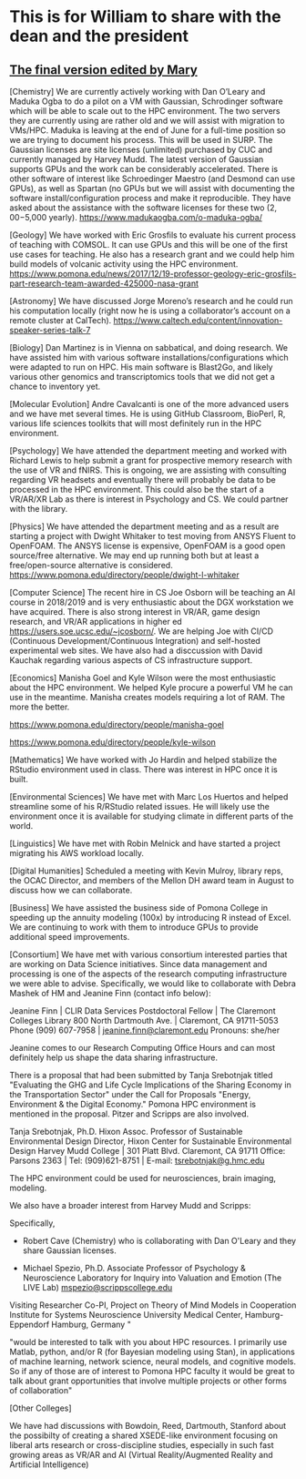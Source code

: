 # This is for William to share with the dean and the president

## [The final version edited by Mary](https://github.com/Pomona-ITS/hpc/blob/master/discovery/Faculty%20Collaborations.docx)

[Chemistry] We are currently actively working with Dan O’Leary and Maduka Ogba to do a pilot on a VM with Gaussian, Schrodinger software which will be able to scale out to the HPC environment. The two servers they are currently using are rather old and we will assist with migration to VMs/HPC. Maduka is leaving at the end of June for a full-time position so we are trying to document his process. This will be used in SURP. The Gaussian licenses are site licenses (unlimited) purchased by CUC and currently managed by Harvey Mudd. The latest version of Gaussian supports GPUs and the work can be considerably accelerated. There is other software of interest like Schroedinger Maestro (and Desmond can use GPUs), as well as Spartan (no GPUs but we will assist with documenting the software install/configuration process and make it reproducible. They have asked about the assistance with the software licenses for these two ($2,00-$5,000 yearly). https://www.madukaogba.com/o-maduka-ogba/
 
[Geology] We have worked with Eric Grosfils to evaluate his current process of teaching with COMSOL. It can use GPUs and this will be one of the first use cases for teaching. He also has a research grant and we could help him build models of volcanic activity using the HPC environment. https://www.pomona.edu/news/2017/12/19-professor-geology-eric-grosfils-part-research-team-awarded-425000-nasa-grant
 
[Astronomy] We have discussed Jorge Moreno’s research and he could run his computation locally (right now he is using a collaborator’s account on a remote cluster at CalTech). https://www.caltech.edu/content/innovation-speaker-series-talk-7
 
[Biology] Dan Martinez is in Vienna on sabbatical, and doing research. We have assisted him with various software installations/configurations which were adapted to run on HPC. His main software is Blast2Go, and likely various other genomics and transcriptomics tools that we did not get a chance to inventory yet.
 
[Molecular Evolution] Andre Cavalcanti is one of the more advanced users and we have met several times. He is using GitHub Classroom, BioPerl, R, various life sciences toolkits that will most definitely run in the HPC environment.
 
[Psychology] We have attended the department meeting and worked with Richard Lewis to help submit a grant for prospective memory research with the use of VR and fNIRS. This is ongoing, we are assisting with consulting regarding VR headsets and eventually there will probably be data to be processed in the HPC environment. This could also be the start of a VR/AR/XR Lab as there is interest in Psychology and CS. We could partner with the library.
 
[Physics] We have attended the department meeting and as a result are starting a project with Dwight Whitaker to test moving from ANSYS Fluent to OpenFOAM. The ANSYS license is expensive, OpenFOAM is a good open source/free alternative. We may end up running both but at least a free/open-source alternative is considered. https://www.pomona.edu/directory/people/dwight-l-whitaker
 
[Computer Science] The recent hire in CS Joe Osborn will be teaching an AI course in 2018/2019 and is very enthusiastic about the DGX workstation we have acquired. There is also strong interest in VR/AR, game design research, and VR/AR applications in higher ed https://users.soe.ucsc.edu/~jcosborn/. We are helping Joe with CI/CD (Continuous Development/Continuous Integration) and self-hosted experimental web sites. We have also had a disccussion with David Kauchak regarding various aspects of CS infrastructure support.
 
[Economics] Manisha Goel and Kyle Wilson were the most enthusiastic about the HPC environment. We helped Kyle procure a powerful VM he can use in the meantime. Manisha creates models requiring a lot of RAM. The more the better. 

https://www.pomona.edu/directory/people/manisha-goel
              
https://www.pomona.edu/directory/people/kyle-wilson
 
[Mathematics] We have worked with Jo Hardin and helped stabilize the RStudio environment used in class. There was interest in HPC once it is built.
 
[Environmental Sciences] We have met with Marc Los Huertos and helped streamline some of his R/RStudio related issues. He will likely use the environment once it is available for studying climate in different parts of the world.
 
[Linguistics] We have met with Robin Melnick and have started a project migrating his AWS workload locally.

[Digital Humanities] Scheduled a meeting with Kevin Mulroy, library reps, the OCAC Director, and members of the Mellon DH award team in August to discuss how we can collaborate.
 
[Business] We have assisted the business side of Pomona College in speeding up the annuity modeling (100x) by introducing R instead of Excel. We are continuing to work with them to introduce GPUs to provide additional speed improvements.
 
[Consortium] We have met with various consortium interested parties that are working on Data Science initiatives. Since data management and processing is one of the aspects of the research computing infrastructure we were able to advise. Specifically, we would like to collaborate with Debra Mashek of HM and Jeanine Finn (contact info below):

Jeanine Finn | CLIR Data Services Postdoctoral Fellow | The Claremont Colleges Library
800 North Dartmouth Ave. | Claremont, CA 91711-5053
Phone (909) 607-7958  | jeanine.finn@claremont.edu
Pronouns: she/her

Jeanine comes to our Research Computing Office Hours and can most definitely help us shape the data sharing infrastructure.
 
There is a proposal that had been submitted by Tanja Srebotnjak titled "Evaluating the GHG and Life Cycle Implications of the Sharing Economy in the Transportation Sector"  under the Call for Proposals "Energy, Environment & the Digital Economy." Pomona HPC environment is mentioned in the proposal. Pitzer and Scripps are also involved.

Tanja Srebotnjak, Ph.D.
Hixon Assoc. Professor of Sustainable Environmental Design
Director, Hixon Center for Sustainable Environmental Design
Harvey Mudd College | 301 Platt Blvd. Claremont, CA 91711
Office: Parsons 2363 | Tel: (909)621-8751 | E-mail: tsrebotnjak@g.hmc.edu 
 
The HPC environment could be used for neurosciences, brain imaging, modeling.
 
We also have a broader interest from Harvey Mudd and Scripps:

Specifically, 

- Robert Cave (Chemistry) who is collaborating with Dan O'Leary and they share Gaussian licenses.

- Michael Spezio, Ph.D. Associate Professor of Psychology & Neuroscience Laboratory for Inquiry into Valuation and Emotion (The LIVE Lab) mspezio@scrippscollege.edu

Visiting Researcher Co-PI, Project on Theory of Mind Models in Cooperation Institute for Systems Neuroscience University Medical Center, Hamburg-Eppendorf Hamburg, Germany "

"would be interested to talk with you about HPC resources. I primarily use Matlab, python, and/or R (for Bayesian modeling using Stan), in applications of machine learning, network science, neural models, and cognitive models. So if any of those are of interest to Pomona HPC faculty it would be great to talk about grant opportunities that involve multiple projects or other forms of collaboration"

[Other Colleges]

We have had discussions with Bowdoin, Reed, Dartmouth, Stanford about the possibilty of creating a shared XSEDE-like environment focusing on liberal arts research or cross-discipline studies, especially in such fast growing areas as VR/AR and AI (Virtual Reality/Augmented Reality and Artificial Intelligence)
 
